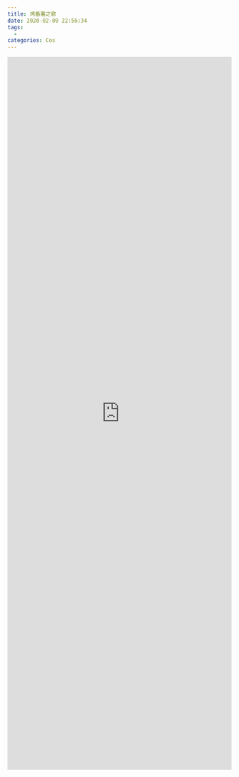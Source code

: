 ```yaml
---
title: 烤番薯之歌
date: 2020-02-09 22:56:34
tags:
  -
categories: Cos
---
```


<iframe style="border: 0; width: 100%; height: 1600px;" src="https://t.bilibili.com/h5/dynamic/detail/54531594?tab=1&type=2"/>
